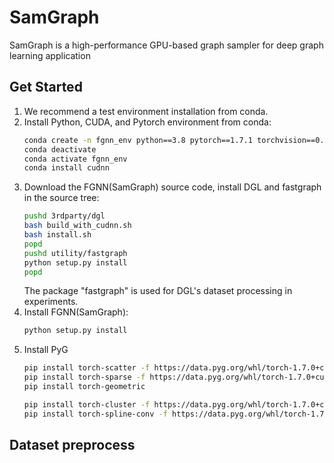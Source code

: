 # SamGraph

SamGraph is a high-performance GPU-based graph sampler for deep graph learning application

## Get Started

1. We recommend a test environment installation from conda.
2. Install Python, CUDA, and Pytorch environment from conda:  
    ```bash
    conda create -n fgnn_env python==3.8 pytorch==1.7.1 torchvision==0.8.2 torchaudio==0.7.2 cudatoolkit=10.1 -c pytorch -y
    conda deactivate
    conda activate fgnn_env
    conda install cudnn
    ```
3. Download the FGNN(SamGraph) source code, install DGL and fastgraph in the source tree:
    ```bash
    pushd 3rdparty/dgl
    bash build_with_cudnn.sh
    bash install.sh
    popd
    pushd utility/fastgraph
    python setup.py install
    popd
    ```
   The package "fastgraph" is used for DGL's dataset processing in experiments.
4. Install FGNN(SamGraph):
    ```bash
    python setup.py install
    ```
5. Install PyG
    ```bash
    pip install torch-scatter -f https://data.pyg.org/whl/torch-1.7.0+cu101.html
    pip install torch-sparse -f https://data.pyg.org/whl/torch-1.7.0+cu101.html
    pip install torch-geometric

    pip install torch-cluster -f https://data.pyg.org/whl/torch-1.7.0+cu101.html
    pip install torch-spline-conv -f https://data.pyg.org/whl/torch-1.7.0+cu101.html
    ```

## Dataset preprocess
